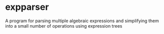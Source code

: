 # expparser
A program for parsing multiple algebraic expressions and simplifying them into a small number of operations using expression trees

